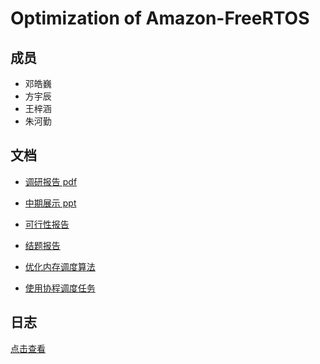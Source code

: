 # Optimization of Amazon-FreeRTOS

## 成员
* 邓皓巍
* 方宇辰
* 王梓涵
* 朱河勤

## 文档

* [调研报告 pdf](report-research/research-report.pdf) 

* [中期展示 ppt](report-midterm/optimize-amazon-freertos.pptx)

* [可行性报告](report-feasibility/README.md)

* [结题报告](report-final/README.md)

* [优化内存调度算法](mem-management/README.md)

* [使用协程调度任务](coroutine/README.md)

## 日志
[点击查看](log.md)
